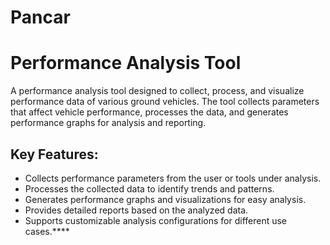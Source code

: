 # Pancar
# Performance Analysis Tool

A performance analysis tool designed to collect, process, and visualize performance data of various ground vehicles. The tool collects parameters that affect vehicle performance, processes the data, and generates performance graphs for analysis and reporting.

## Key Features:
- Collects performance parameters from the user or tools under analysis.
- Processes the collected data to identify trends and patterns.
- Generates performance graphs and visualizations for easy analysis.
- Provides detailed reports based on the analyzed data.
- Supports customizable analysis configurations for different use cases.****
